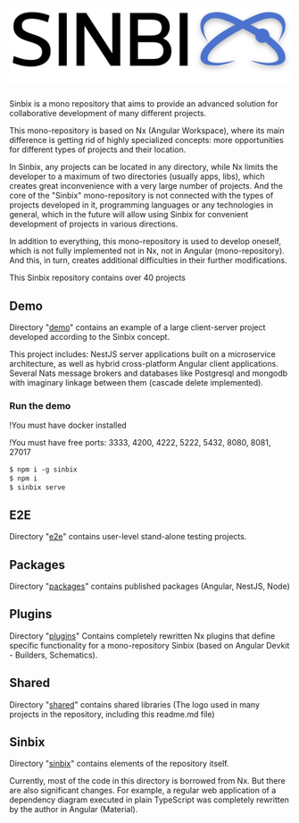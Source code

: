 # ![Logo](shared/public/logo/logo-text-shade.svg)

Sinbix is ​​a mono repository that aims to provide an advanced solution for collaborative development of many different projects.

This mono-repository is based on Nx (Angular Workspace), where its main difference is getting rid of highly specialized concepts: more opportunities for different types of projects and their location.

In Sinbix, any projects can be located in any directory, while Nx limits the developer to a maximum of two directories (usually apps, libs), which creates great inconvenience with a very large number of projects. And the core of the "Sinbix" mono-repository is not connected with the types of projects developed in it, programming languages ​​or any technologies in general, which in the future will allow using Sinbix for convenient development of projects in various directions.

In addition to everything, this mono-repository is used to develop oneself, which is not fully implemented not in Nx, not in Angular (mono-repository). And this, in turn, creates additional difficulties in their further modifications.

This Sinbix repository contains over 40 projects

## Demo

Directory "[demo](demo)" сontains an example of a large client-server project developed according to the Sinbix concept.

This project includes: NestJS server applications built on a microservice architecture, as well as hybrid cross-platform Angular client applications. Several Nats message brokers and databases like Postgresql and mongodb with imaginary linkage between them (сascade delete implemented).

### Run the demo

!You must have docker installed

!You must have free ports: 3333, 4200, 4222, 5222, 5432, 8080, 8081, 27017

```
$ npm i -g sinbix
$ npm i
$ sinbix serve
```

## E2E

Directory "[e2e](e2e)" contains user-level stand-alone testing projects.

## Packages

Directory "[packages](packages)" contains published packages (Angular, NestJS, Node)

## Plugins

Directory "[plugins](plugins)" Contains completely rewritten Nx plugins that define specific functionality for a mono-repository Sinbix (based on Angular Devkit - Builders, Schematics).

## Shared

Directory "[shared](shared)" contains shared libraries (The logo used in many projects in the repository, including this readme.md file)

## Sinbix

Directory "[sinbix](sinbix)" contains elements of the repository itself.

Currently, most of the code in this directory is borrowed from Nx. But there are also significant changes. For example, a regular web application of a dependency diagram executed in plain TypeScript was completely rewritten by the author in Angular (Material).
